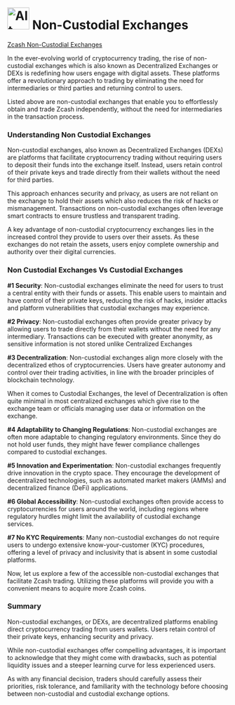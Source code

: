 # <img src="https://i.ibb.co/BN7SxwY/ZEC-USD.png" alt="Alt Text" width="50"/>   Non-Custodial Exchanges

[Zcash Non-Custodial Exchanges](/site/Using_Zcash/DEX_List)

In the ever-evolving world of cryptocurrency trading, the rise of non-custodial exchanges which is also known as Decentralized Exchanges or DEXs is redefining how users engage with digital assets. These platforms offer a revolutionary approach to trading by eliminating the need for intermediaries or third parties and returning control to users.

Listed above are non-custodial exchanges that enable you to effortlessly obtain and trade Zcash independently, without the need for intermediaries in the transaction process.

### **Understanding Non Custodial Exchanges**

Non-custodial exchanges, also known as Decentralized Exchanges (DEXs) are platforms that facilitate cryptocurrency trading without requiring users to deposit their funds into the exchange itself. Instead, users retain control of their private keys and trade directly from their wallets without the need for third parties.

This approach enhances security and privacy, as users are not reliant on the exchange to hold their assets which also reduces the risk of hacks or mismanagement. Transactions on non-custodial exchanges often leverage smart contracts to ensure trustless and transparent trading.

A key advantage of non-custodial cryptocurrency exchanges lies in the increased control they provide to users over their assets. As these exchanges do not retain the assets, users enjoy complete ownership and authority over their digital currencies.

### **Non Custodial Exchanges Vs Custodial Exchanges**

**#1 Security**: Non-custodial exchanges eliminate the need for users to trust a central entity with their funds or assets. This enable users to maintain and have control of their private keys, reducing the risk of hacks, insider attacks and platform vulnerabilities that custodial exchanges may experience.

**#2 Privacy**: Non-custodial exchanges often provide greater privacy by allowing users to trade directly from their wallets without the need for any intermediary. Transactions can be executed with greater anonymity, as sensitive information is not stored unlike Centralized Exchanges

**#3 Decentralization**: Non-custodial exchanges align more closely with the decentralized ethos of cryptocurrencies. Users have greater autonomy and control over their trading activities, in line with the broader principles of blockchain technology.

When it comes to Custodial Exchanges, the level of Decentralization is often quite minimal in most centralized exchanges which give rise to the exchange team or officials managing user data or information on the exchange.

**#4 Adaptability to Changing Regulations**: Non-custodial exchanges are often more adaptable to changing regulatory environments. Since they do not hold user funds, they might have fewer compliance challenges compared to custodial exchanges.

**#5 Innovation and Experimentation**: Non-custodial exchanges frequently drive innovation in the crypto space. They encourage the development of decentralized technologies, such as automated market makers (AMMs) and decentralized finance (DeFi) applications.

**#6 Global Accessibility**: Non-custodial exchanges often provide access to cryptocurrencies for users around the world, including regions where regulatory hurdles might limit the availability of custodial exchange services.

**#7 No KYC Requirements**: Many non-custodial exchanges do not require users to undergo extensive know-your-customer (KYC) procedures, offering a level of privacy and inclusivity that is absent in some custodial platforms.

Now, let us explore a few of the accessible non-custodial exchanges that facilitate Zcash trading. Utilizing these platforms will provide you with a convenient means to acquire more Zcash coins.

### **Summary**

Non-custodial exchanges, or DEXs, are decentralized platforms enabling direct cryptocurrency trading from users wallets. Users retain control of their private keys, enhancing security and privacy.

While non-custodial exchanges offer compelling advantages, it is important to acknowledge that they might come with drawbacks, such as potential liquidity issues and a steeper learning curve for less experienced users.

As with any financial decision, traders should carefully assess their priorities, risk tolerance, and familiarity with the technology before choosing between non-custodial and custodial exchange options.
